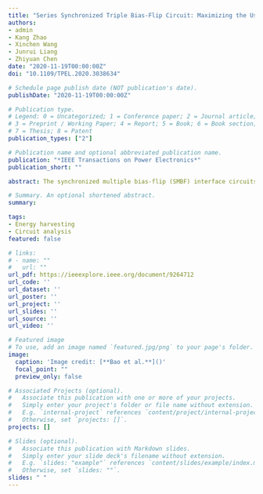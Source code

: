 ```yaml
---
title: "Series Synchronized Triple Bias-Flip Circuit: Maximizing the Usage of Single Storage Capacitor for Piezoelectric Energy Harvesting Enhancement"
authors:
- admin
- Kang Zhao
- Xinchen Wang
- Junrui Liang
- Zhiyuan Chen
date: "2020-11-19T00:00:00Z"
doi: "10.1109/TPEL.2020.3038634"

# Schedule page publish date (NOT publication's date).
publishDate: "2020-11-19T00:00:00Z"

# Publication type.
# Legend: 0 = Uncategorized; 1 = Conference paper; 2 = Journal article;
# 3 = Preprint / Working Paper; 4 = Report; 5 = Book; 6 = Book section;
# 7 = Thesis; 8 = Patent
publication_types: ["2"]

# Publication name and optional abbreviated publication name.
publication: "*IEEE Transactions on Power Electronics*"
publication_short: ""

abstract: The synchronized multiple bias-flip (SMBF) interface circuits enhance the piezoelectric energy harvesting (PEH) capability by maximizing the extracted energy from the piezoelectric source and simultaneously minimizing the dissipated energy in the power conditioning circuit. They provide the most energy-economic solution for piezoelectric energy harvesting enhancement. However, the growing scale of switches network and the increasing number of bias voltages have added much complexity to the circuit design and control. In this paper, we reduce the number of passive components to the biggest extent by maximizing the usage of a single capacitor, which simultaneously acts as energy storage and provides two non-zero bias voltages. Together with the free zero-volt bias, triple bias-flip actions (S3BF) are realized in the new design. Compared with other single-capacitor designs, it makes the best energy harvesting capability so far. Moreover, the proposed series S3BF circuit can automatically shift among single, double, and triple bias-flip operations under heavy, medium, and light load conditions, respectively, which is unprecedented in the previous designs. Theoretical and experimental results show that the harvested power can always follow the maximum power envelope of the single, double, or triple bias-flip operations.

# Summary. An optional shortened abstract.
summary: 

tags:
- Energy harvesting
- Circuit analysis
featured: false

# links:
# - name: ""
#   url: ""
url_pdf: https://ieeexplore.ieee.org/document/9264712
url_code: ''
url_dataset: ''
url_poster: ''
url_project: ''
url_slides: ''
url_source: ''
url_video: ''

# Featured image
# To use, add an image named `featured.jpg/png` to your page's folder. 
image:
  caption: 'Image credit: [**Bao et al.**]()'
  focal_point: ""
  preview_only: false

# Associated Projects (optional).
#   Associate this publication with one or more of your projects.
#   Simply enter your project's folder or file name without extension.
#   E.g. `internal-project` references `content/project/internal-project/index.md`.
#   Otherwise, set `projects: []`.
projects: []

# Slides (optional).
#   Associate this publication with Markdown slides.
#   Simply enter your slide deck's filename without extension.
#   E.g. `slides: "example"` references `content/slides/example/index.md`.
#   Otherwise, set `slides: ""`.
slides: " "
---
```


<!-- {{% alert note %}}
Click the *Cite* button above to demo the feature to enable visitors to import publication metadata into their reference management software.
{{% /alert %}} -->
